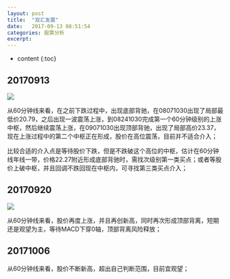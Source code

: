 ```yaml
---
layout: post
title:  "双汇发展"
date:   2017-09-13 08:51:54
categories: 股票分析
excerpt: 
---
```


* content
{:toc}

## 20170913

![](http://7xnjqr.com1.z0.glb.clouddn.com/%E5%8F%8C%E6%B1%87%E5%8F%91%E5%B1%95_20170913091211.png)

从60分钟线来看，在之前下跌过程中，出现底部背驰，在08071030出现了局部最低价20.79，之后出现一波震荡上涨，到08241030完成第一个60分钟级别的上涨中枢，然后继续震荡上涨，在09071030出现顶部背驰，出现了局部高价23.37，现在上涨过程中的第二个中枢正在形成，股价在高位震荡，目前并不适合介入；

比较合适的介入点是等待股价下跌，但是不跌破这个高位的中枢，估计在60分钟线年线一带，价格22.27附近形成底部背驰时，需找次级别第一类买点；或者等股价上破中枢，并且回调不跌回现在中枢内，可寻找第三类买点介入；

## 20170920

![](http://7fva1e.com1.z0.glb.clouddn.com/%E5%8F%8C%E6%B1%87%E5%8F%91%E5%B1%95_20170920085746.png)

从60分钟线来看，股价再度上涨，并且再创新高，同时再次形成顶部背离，短期还是观望为主，等待MACD下穿0轴，顶部背离风险释放；

## 20171006

从60分钟线来看，股价不断新高，超出自己判断范围，目前宜观望；
